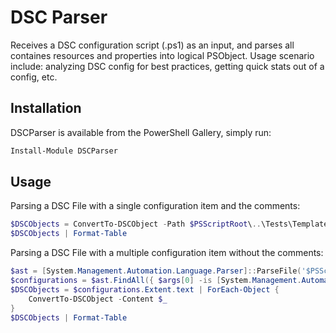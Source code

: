 
# DSC Parser

Receives a DSC configuration script (.ps1) as an input, and parses all containes resources and properties into logical PSObject. Usage scenario include: analyzing DSC config for best practices, getting quick stats out of a config, etc.

## Installation

DSCParser is available from the PowerShell Gallery, simply run:

```powershell
Install-Module DSCParser
```

## Usage

Parsing a DSC File with a single configuration item and the comments:
```powershell
$DSCObjects = ConvertTo-DSCObject -Path $PSScriptRoot\..\Tests\Templates\Template1.ps1 -IncludeComments $true
$DSCObjects | Format-Table
```

Parsing a DSC File with a multiple configuration item without the comments:

```powershell
$ast = [System.Management.Automation.Language.Parser]::ParseFile('$PSScriptRoot\..\Tests\Templates\Template2.ps1', [ref]$null, [ref]$null)
$configurations = $ast.FindAll({ $args[0] -is [System.Management.Automation.Language.ConfigurationDefinitionAst] }, $false)
$DSCObjects = $configurations.Extent.text | ForEach-Object {
    ConvertTo-DSCObject -Content $_
}
$DSCObjects | Format-Table
```
